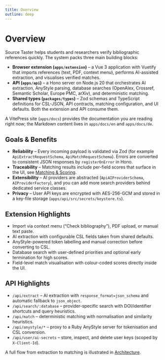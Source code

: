 ```yaml
---
title: Overview
outline: deep
---
```


# Overview

Source Taster helps students and researchers verify bibliographic references quickly. The system packs three main building blocks:

- **Browser extension (`apps/extension`)** – a Vue 3 application with Vuetify that imports references (text, PDF, context menu), performs AI-assisted extraction, and visualises verified matches.
- **API (`apps/api`)** – a Hono server on Node.js 20 that orchestrates AI extraction, AnyStyle parsing, database searches (OpenAlex, Crossref, Semantic Scholar, Europe PMC, arXiv), and deterministic matching.
- **Shared types (`packages/types`)** – Zod schemas and TypeScript definitions for CSL-JSON, API contracts, matching configuration, and UI defaults. Both the extension and API consume them.

A VitePress site (`apps/docs`) provides the documentation you are reading right now; the Markdown content lives in `apps/docs/en` and `apps/docs/de`.

## Goals & Benefits

- **Reliability** – Every incoming payload is validated via Zod (for example `ApiExtractRequestSchema`, `ApiMatchRequestSchema`). Errors are converted to consistent JSON responses by `registerOnError` in Hono.
- **Traceability** – Matching results include per-field scores that surface in the UI, see [Matching & Scoring](matching-scoring.md).
- **Extensibility** – AI providers are abstracted (`ApiAIProviderSchema`, `AIProviderFactory`), and you can add more search providers behind dedicated service classes.
- **Privacy** – User API keys are encrypted with AES-256-GCM and stored in a key-file storage (`apps/api/src/secrets/keystore.ts`).

## Extension Highlights

- Import via context menu (“Check bibliography”), PDF upload, or manual text paste.
- AI extraction with configurable CSL fields taken from shared defaults.
- AnyStyle-powered token labelling and manual correction before converting to CSL.
- Database search with user-defined priorities and optional early termination for high scores.
- Field-level match visualisation with colour-coded scores directly inside the UI.

## API Highlights

- `/api/extract` – AI extraction with `response_format=json_schema` and automatic fallback to `json_object`.
- `/api/search/:database` – provider-specific search with DOI/identifier shortcuts and query heuristics.
- `/api/match` – deterministic matching with normalisation and similarity heuristics.
- `/api/anystyle/*` – proxy to a Ruby AnyStyle server for tokenisation and CSL conversion.
- `/api/user/ai-secrets` – store, inspect, and delete user keys (scoped by `X-Client-Id`).

A full flow from extraction to matching is illustrated in [Architecture](architecture.md).
